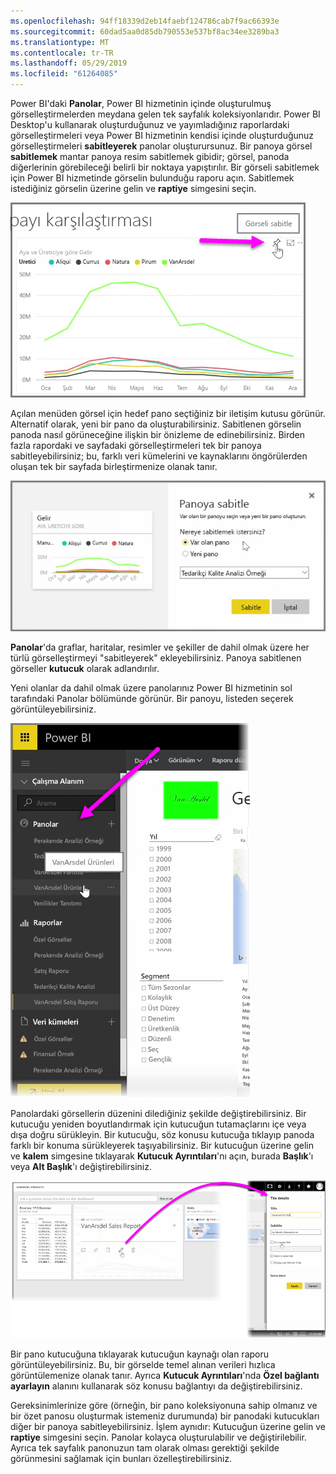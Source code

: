```yaml
---
ms.openlocfilehash: 94ff18339d2eb14faebf124786cab7f9ac66393e
ms.sourcegitcommit: 60dad5aa0d85db790553e537bf8ac34ee3289ba3
ms.translationtype: MT
ms.contentlocale: tr-TR
ms.lasthandoff: 05/29/2019
ms.locfileid: "61264085"
---
```

Power BI'daki **Panolar**, Power BI hizmetinin içinde oluşturulmuş görselleştirmelerden meydana gelen tek sayfalık koleksiyonlarıdır. Power BI Desktop'u kullanarak oluşturduğunuz ve yayımladığınız raporlardaki görselleştirmeleri veya Power BI hizmetinin kendisi içinde oluşturduğunuz görselleştirmeleri **sabitleyerek** panolar oluşturursunuz. Bir panoya görsel **sabitlemek** mantar panoya resim sabitlemek gibidir; görsel, panoda diğerlerinin görebileceği belirli bir noktaya yapıştırılır. Bir görseli sabitlemek için Power BI hizmetinde görselin bulunduğu raporu açın. Sabitlemek istediğiniz görselin üzerine gelin ve **raptiye** simgesini seçin.

![](media/4-2-create-configure-dashboards/4-2_1.png)

Açılan menüden görsel için hedef pano seçtiğiniz bir iletişim kutusu görünür. Alternatif olarak, yeni bir pano da oluşturabilirsiniz. Sabitlenen görselin panoda nasıl görüneceğine ilişkin bir önizleme de edinebilirsiniz. Birden fazla rapordaki ve sayfadaki görselleştirmeleri tek bir panoya sabitleyebilirsiniz; bu, farklı veri kümelerini ve kaynaklarını öngörülerden oluşan tek bir sayfada birleştirmenize olanak tanır.

![](media/4-2-create-configure-dashboards/4-2_2.png)

**Panolar**'da graflar, haritalar, resimler ve şekiller de dahil olmak üzere her türlü görselleştirmeyi "sabitleyerek" ekleyebilirsiniz. Panoya sabitlenen görseller **kutucuk** olarak adlandırılır.

Yeni olanlar da dahil olmak üzere panolarınız Power BI hizmetinin sol tarafındaki Panolar bölümünde görünür. Bir panoyu, listeden seçerek görüntüleyebilirsiniz.

![](media/4-2-create-configure-dashboards/4-2_3.png)

Panolardaki görsellerin düzenini dilediğiniz şekilde değiştirebilirsiniz. Bir kutucuğu yeniden boyutlandırmak için kutucuğun tutamaçlarını içe veya dışa doğru sürükleyin. Bir kutucuğu, söz konusu kutucuğa tıklayıp panoda farklı bir konuma sürükleyerek taşıyabilirsiniz. Bir kutucuğun üzerine gelin ve **kalem** simgesine tıklayarak **Kutucuk Ayrıntıları**'nı açın, burada **Başlık**'ı veya **Alt Başlık**'ı değiştirebilirsiniz.

![](media/4-2-create-configure-dashboards/4-2_4.png)

Bir pano kutucuğuna tıklayarak kutucuğun kaynağı olan raporu görüntüleyebilirsiniz. Bu, bir görselde temel alınan verileri hızlıca görüntülemenize olanak tanır. Ayrıca **Kutucuk Ayrıntıları**'nda **Özel bağlantı ayarlayın** alanını kullanarak söz konusu bağlantıyı da değiştirebilirsiniz.

Gereksinimlerinize göre (örneğin, bir pano koleksiyonuna sahip olmanız ve bir özet panosu oluşturmak istemeniz durumunda) bir panodaki kutucukları diğer bir panoya sabitleyebilirsiniz. İşlem aynıdır: Kutucuğun üzerine gelin ve **raptiye** simgesini seçin. Panolar kolayca oluşturulabilir ve değiştirilebilir. Ayrıca tek sayfalık panonuzun tam olarak olması gerektiği şekilde görünmesini sağlamak için bunları özelleştirebilirsiniz.

